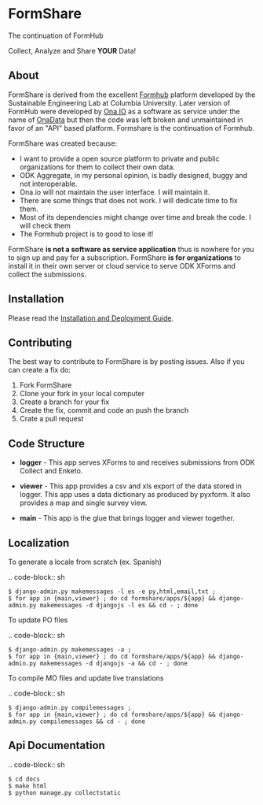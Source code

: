 FormShare
=================
The continuation of FormHub

Collect, Analyze and Share **YOUR** Data!

About
-----
FormShare is derived from the excellent [Formhub](<http://github.com/SEL-Columbia/formhub>) platform developed by the Sustainable Engineering Lab at Columbia University. Later version of FormHub were developed by [Ona IO](https://ona.io/home/) as a software as service under the name of [OnaData](https://github.com/onaio/onadata) but then the code was left broken and unmaintained in favor of an "API" based platform. Formshare is the continuation of Formhub.

FormShare was created because:

* I want to provide a open source platform to private and public organizations for them to collect their own data.
* ODK Aggregate, in my personal opinion, is badly designed, buggy and not interoperable.
* Ona.io will not maintain the user interface. I will maintain it.
* There are some things that does not work. I will dedicate time to fix them.
* Most of its dependencies might change over time and break the code. I will check them
* The Formhub project is to good to lose it!

FormShare **is not a software as service application** thus is nowhere for you to sign up and pay for a subscription. FormShare **is for organizations** to install it in their own server or cloud service to serve ODK XForms and collect the submissions.

Installation
------------
Please read the [Installation and Deployment Guide](install.md).

Contributing
------------

The best way to contribute to FormShare is by posting issues. Also if you can create a fix do:

1. Fork FormShare
2. Clone your fork in your local computer
3. Create a branch for your fix
4. Create the fix, commit and code an push the branch
5. Crate a pull request

Code Structure
--------------

* **logger** - This app serves XForms to and receives submissions from
  ODK Collect and Enketo.

* **viewer** - This app provides a csv and xls export of the data stored in
  logger. This app uses a data dictionary as produced by pyxform. It also
  provides a map and single survey view.

* **main** - This app is the glue that brings logger and viewer
  together.

Localization
------------

To generate a locale from scratch (ex. Spanish)

.. code-block:: sh

    $ django-admin.py makemessages -l es -e py,html,email,txt ;
    $ for app in {main,viewer} ; do cd formshare/apps/${app} && django-admin.py makemessages -d djangojs -l es && cd - ; done

To update PO files

.. code-block:: sh

    $ django-admin.py makemessages -a ;
    $ for app in {main,viewer} ; do cd formshare/apps/${app} && django-admin.py makemessages -d djangojs -a && cd - ; done

To compile MO files and update live translations

.. code-block:: sh

    $ django-admin.py compilemessages ;
    $ for app in {main,viewer} ; do cd formshare/apps/${app} && django-admin.py compilemessages && cd - ; done

Api Documentation
-----------------

.. code-block:: sh

    $ cd docs
    $ make html
    $ python manage.py collectstatic
